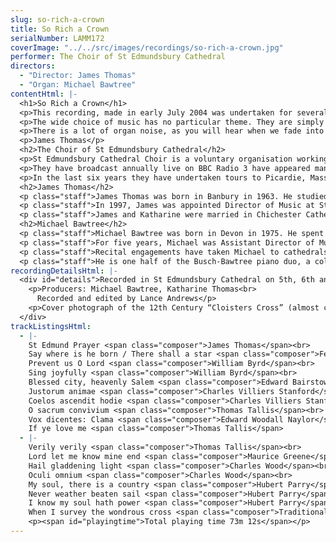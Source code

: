 ```yaml
---
slug: so-rich-a-crown
title: So Rich a Crown
serialNumber: LAMM172
coverImage: "../../src/images/recordings/so-rich-a-crown.jpg"
performer: The Choir of St Edmundsbury Cathedral
directors:
  - "Director: James Thomas"
  - "Organ: Michael Bawtree"
contentHtml: |-
  <h1>So Rich a Crown</h1>
  <p>This recording, made in early July 2004 was undertaken for several reasons. It provides each singer (and his family) with a permanent record of his time in the Cathedral Choir; it provides visitors to our Cathedral with a memento of their journey to Bury St Edmunds; and it enables us, in due course, to raise sufficient funds to make another in two years’ time.</p>
  <p>The wide choice of music has no particular theme. They are simply pieces we enjoyed singing and wanted to record. A couple of requests from our clergy and congregation have been incorporated, as have one or two rarities (the first recording of the St Edmund Prayer, for instance, sung here for canonical occasions and the like. The words are by our former Precentor, now Bishop of Argyll and the Isles), and several old favourites.</p>
  <p>There is a lot of organ noise, as you will hear when we fade into the accompanied items. Plans are afoot to restore and complete the instrument, which you can read about on our <a href="https://web.archive.org/web/20120720021306/http://www.stedscathedral.co.uk/">website.</a></p>
  <p>James Thomas</p>
  <h2>The Choir of St Edmundsbury Cathedral</h2>
  <p>St Edmundsbury Cathedral Choir is a voluntary organisation working to the highest standards to provide music for the worship in St Edmundsbury Cathedral. The boys attend many different local primary and middle schools, although about half attend St James’s Middle School in the town. They rehearse most mornings before school, and twice a week after school. The Lay Clerks come from many different walks of life; all are volunteers. The full choir sings four services a week, the boys sing an extra one each week on their own and rehearse most mornings before school. On top of this considerable commitment, the Cathedral Choir also provides music for special civic and diocesan events, termly visits to parishes in the diocese, and occasional concerts.</p>
  <p>They have broadcast annually live on BBC Radio 3 have appeared many times on Radio 4, and live on national television.</p>
  <p>In the last six years they have undertaken tours to Picardie, Massachusetts, and Washington DC &amp; Virginia. The Friends of the Cathedral Choir are extremely active in helping to raise funds for such undertakings.</p>
  <h2>James Thomas</h2>
  <p class="staff">James Thomas was born in Banbury in 1963. He studied music at Gonville and Caius College, Cambridge, where he was Organ Scholar. During this period he received organ tuition from Nicolas Kynaston, and gained the Fellowship of the Royal College of Organists in 1986 winning the Dixon Prize for extemporisation. After a year at Homerton College studying for the Post Graduate Certificate in Education, James lived in Caen, Normandy, for two years, as assistant teacher of choral singing at the Conservatoire. During this time he studied the organ in Rouen (on Tuesdays) with Louis Thiry, gaining a Premier Prix de Perféctionnment. Moving back to the UK in 1988, James was Assistant Organist at Blackburn Cathedral, and later Assistant Director of Music at St Wilfrid’s High School. He then moved to Chichester Cathedral in 1991, again as Assistant Organist, and Director of Music at the Prebendal School (the Cathedral’s Choir School).</p>
  <p class="staff">In 1997, James was appointed Director of Music at St Edmundsbury Cathedral. The choir is a voluntary one, there being no choir school. Nevertheless, they manage to achieve enviably high standards and do all the sorts of things that people expect Cathedral Choirs to do. From 1998 - 2004, James conducted the Cambridgeshire Choral Society.</p>
  <p class="staff">James and Katharine were married in Chichester Cathedral in 1993. Katharine, herself an highly accomplished musician (formerly Organ Scholar of Lady Margaret Hall, Oxford), was daughter of one of James’s music teachers at Prebendal. They have three daughters.</p>
  <h2>Michael Bawtree</h2>
  <p class="staff">Michael Bawtree was born in Devon in 1975. He spent the year before university as Assistant Organist at King's School in Auckland, New Zealand. In 1994 he became Organ Scholar at Christ's College, Cambridge University, and graduated with a degree in music in 1997; earlier the same year, Michael became a Fellow of the Royal College of Organists, winning three prizes as a result of the examinations. Whilst in Cambridge he travelled extensively, performing with the Chapel Choir in Switzerland, France, Ireland, Hong Kong, New Zealand and Canada.</p>
  <p class="staff">For five years, Michael was Assistant Director of Music at St Edmundsbury Cathedral. With the Cathedral Choir, he broadcast frequently on BBC Radio 3 and 4, toured to Washington and New England, and made three CD recordings. In addition to his Cathedral work, Michael was heavily involved in the choral and orchestral life of the county. In September 2004, he moved to Glasgow to take up a two-year postgraduate scholarship at the Royal Scottish Academy of Music and Drama studying orchestral conducting.</p>
  <p class="staff">Recital engagements have taken Michael to cathedrals across the British Isles (including Westminster, St Paul's, Carlisle, Dublin, Edinburgh, Hereford and Truro), as well as to New England, Bermuda and Switzerland. In September 2003, he was invited to perform in Copenhagen as part of a festival of English music. Future engagements include concerts in San Francisco, Richmond VA and Washington National Cathedral.</p>
  <p class="staff">He is one half of the Busch-Bawtree piano duo, a collaboration with American composer Richard Busch which has recently included duet recitals in Massachusetts and East Anglia. Outside his musical life, he has a passion for travel and enjoys photography and reading, when time allows!</p>
recordingDetailsHtml: |-
  <div id="details">Recorded in St Edmundsbury Cathedral on 5th, 6th and 7th July 2004 by kind permission of the Dean and Chapter.
    <p>Producers: Michael Bawtree, Katharine Thomas<br>
      Recorded and edited by Lance Andrews</p>
    <p>Cover photograph of the 12th Century “Cloisters Cross” (almost certainly carved in Bury St Edmunds) by kind permission of the Metropolitan Museum of Art, New York</p>
  </div>
trackListingsHtml:
  - |-
    St Edmund Prayer <span class="composer">James Thomas</span><br>
    Say where is he born / There shall a star <span class="composer">Felix Mendelssohn</span><br>
    Prevent us O Lord <span class="composer">William Byrd</span><br>
    Sing joyfully <span class="composer">William Byrd</span><br>
    Blessed city, heavenly Salem <span class="composer">Edward Bairstow</span><br>
    Justorum animae <span class="composer">Charles Villiers Stanford</span><br>
    Coelos ascendit hodie <span class="composer">Charles Villiers Stanford</span><br>
    O sacrum convivium <span class="composer">Thomas Tallis</span><br>
    Vox dicentes: Clama <span class="composer">Edward Woodall Naylor</span><br>
    If ye love me <span class="composer">Thomas Tallis</span>
  - |-
    Verily verily <span class="composer">Thomas Tallis</span><br>
    Lord let me know mine end <span class="composer">Maurice Greene</span><br>
    Hail gladdening light <span class="composer">Charles Wood</span><br>
    Oculi omnium <span class="composer">Charles Wood</span><br>
    My soul, there is a country <span class="composer">Hubert Parry</span><br>
    Never weather beaten sail <span class="composer">Hubert Parry</span><br>
    I know my soul hath power <span class="composer">Hubert Parry</span><br>
    When I survey the wondrous cross <span class="composer">Traditional adapted Edward Miller</span>
    <p><span id="playingtime">Total playing time 73m 12s</span></p>
---
```

